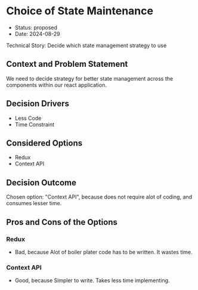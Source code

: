 # Choice of  State Maintenance

* Status: proposed
* Date: 2024-08-29

Technical Story: Decide which state management strategy to use

## Context and Problem Statement

We need to decide strategy  for better state management across the components within our react application.

## Decision Drivers

* Less Code
* Time Constraint

## Considered Options

* Redux
* Context API

## Decision Outcome

Chosen option: "Context API", because does not require alot of coding, and consumes lesser time.

## Pros and Cons of the Options

### Redux

* Bad, because Alot of boiler plater code has to be written. It wastes time.

### Context API

* Good, because Simpler to write. Takes less time  implementing.
